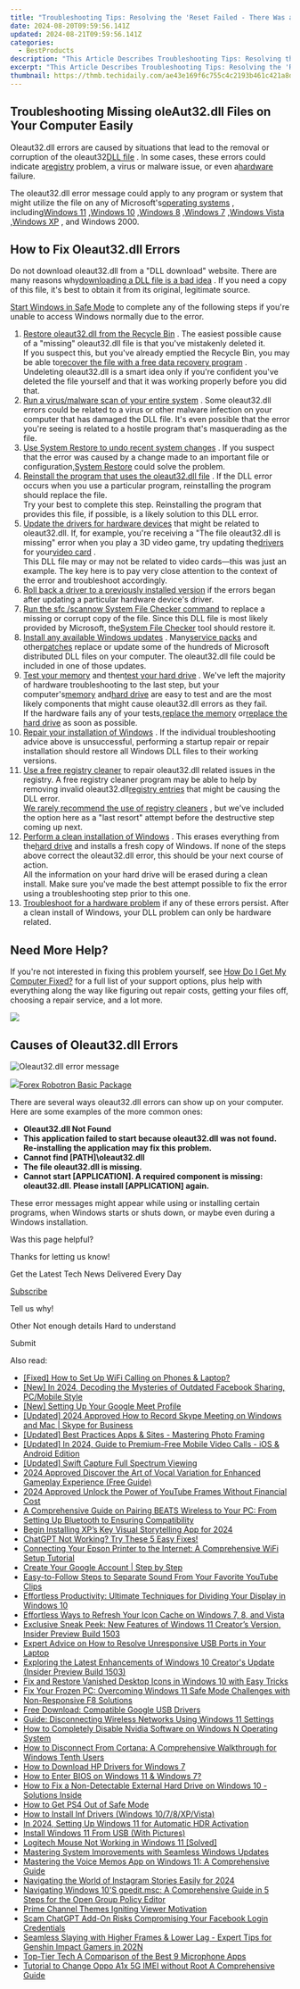 ```yaml
---
title: "Troubleshooting Tips: Resolving the 'Reset Failed - There Was an Issue Resetting Your Computer' Alert"
date: 2024-08-20T09:59:56.141Z
updated: 2024-08-21T09:59:56.141Z
categories:
  - BestProducts
description: "This Article Describes Troubleshooting Tips: Resolving the 'Reset Failed - There Was an Issue Resetting Your Computer' Alert"
excerpt: "This Article Describes Troubleshooting Tips: Resolving the 'Reset Failed - There Was an Issue Resetting Your Computer' Alert"
thumbnail: https://thmb.techidaily.com/ae43e169f6c755c4c2193b461c421a8ddcf3ffe9401c395fee54d3c5c1d37695.jpg
---
```


## Troubleshooting Missing oleAut32.dll Files on Your Computer Easily
 Oleaut32.dll errors are caused by situations that lead to the removal or corruption of the oleaut32[DLL file](https://www.lifewire.com/what-is-a-dll-file-2625852) . In some cases, these errors could indicate a[registry](https://www.lifewire.com/windows-registry-2625992) problem, a virus or malware issue, or even a[hardware](https://www.lifewire.com/computer-hardware-2625895) failure.

 The oleaut32.dll error message could apply to any program or system that might utilize the file on any of Microsoft's[operating systems](https://www.lifewire.com/operating-systems-2625912) , including[Windows 11](https://www.lifewire.com/windows-11-5188930) ,[Windows 10](https://www.lifewire.com/windows-10-2626217) ,[Windows 8](https://www.lifewire.com/windows-8-2626235) ,[Windows 7](https://www.lifewire.com/windows-7-2626265) ,[Windows Vista](https://www.lifewire.com/windows-vista-2626311) ,[Windows XP](https://www.lifewire.com/windows-xp-2626354) , and Windows 2000.

## How to Fix Oleaut32.dll Errors

 Do not download oleaut32.dll from a "DLL download" website. There are many reasons why[downloading a DLL file is a bad idea](https://www.lifewire.com/important-reasons-not-to-download-dll-files-2624455) . If you need a copy of this file, it's best to obtain it from its original, legitimate source.

[Start Windows in Safe Mode](https://www.lifewire.com/how-do-i-start-windows-in-safe-mode-2624480) to complete any of the following steps if you're unable to access Windows normally due to the error.

1. [Restore oleaut32.dll from the Recycle Bin](https://www.lifewire.com/how-to-restore-deleted-files-from-the-recycle-bin-2624515) . The easiest possible cause of a "missing" oleaut32.dll file is that you've mistakenly deleted it.  
 If you suspect this, but you've already emptied the Recycle Bin, you may be able to[recover the file with a free data recovery program](https://www.lifewire.com/free-data-recovery-software-tools-2622893) .  
 Undeleting oleaut32.dll is a smart idea only if you're confident you've deleted the file yourself and that it was working properly before you did that.
2. [Run a virus/malware scan of your entire system](https://www.lifewire.com/properly-scan-your-computer-for-viruses-and-other-malware-2624526) . Some oleaut32.dll errors could be related to a virus or other malware infection on your computer that has damaged the DLL file. It's even possible that the error you're seeing is related to a hostile program that's masquerading as the file.
3. [Use System Restore to undo recent system changes](https://www.lifewire.com/how-to-use-system-restore-in-windows-2626131) . If you suspect that the error was caused by a change made to an important file or configuration,[System Restore](https://www.lifewire.com/what-is-system-restore-2626022) could solve the problem.
4. [Reinstall the program that uses the oleaut32.dll file](https://www.lifewire.com/what-is-the-proper-way-to-reinstall-a-software-program-2624478) . If the DLL error occurs when you use a particular program, reinstalling the program should replace the file.​  
 Try your best to complete this step. Reinstalling the program that provides this file, if possible, is a likely solution to this DLL error.
5. [Update the drivers for hardware devices](https://www.lifewire.com/how-to-update-drivers-in-windows-2619214) that might be related to oleaut32.dll. If, for example, you're receiving a "The file oleaut32.dll is missing" error when you play a 3D video game, try updating the[drivers](https://www.lifewire.com/what-is-a-device-driver-2625796) for your[video card](https://www.lifewire.com/what-is-a-video-card-2618161) .​  
 This DLL file may or may not be related to video cards—this was just an example. The key here is to pay very close attention to the context of the error and troubleshoot accordingly.
6. [Roll back a driver to a previously installed version](https://www.lifewire.com/how-to-roll-back-a-driver-in-windows-2619217) if the errors began after updating a particular hardware device's driver.
7. [Run the sfc /scannow System File Checker command](https://www.lifewire.com/how-to-use-sfc-scannow-to-repair-windows-system-files-2626161) to replace a missing or corrupt copy of the file. Since this DLL file is most likely provided by Microsoft, the[System File Checker](https://www.lifewire.com/sfc-command-system-file-checker-2626020) tool should restore it.
8. [Install any available Windows updates](https://www.lifewire.com/how-to-check-for-install-windows-updates-2624596) . Many[service packs](https://www.lifewire.com/what-is-a-service-pack-2626010) and other[patches](https://www.lifewire.com/what-is-a-patch-2625960) replace or update some of the hundreds of Microsoft distributed DLL files on your computer. The oleaut32.dll file could be included in one of those updates.
9. [Test your memory](https://www.lifewire.com/free-memory-test-programs-2626178) and then[test your hard drive](https://www.lifewire.com/free-hard-drive-testing-programs-2626183) . We've left the majority of hardware troubleshooting to the last step, but your computer's[memory](https://www.lifewire.com/what-is-random-access-memory-ram-2618159) and[hard drive](https://www.lifewire.com/what-is-a-hard-disk-drive-2618152) are easy to test and are the most likely components that might cause oleaut32.dll errors as they fail.  
 If the hardware fails any of your tests,[replace the memory](https://www.lifewire.com/how-to-replace-the-memory-ram-in-a-computer-2626201) or[replace the hard drive](https://www.lifewire.com/how-to-replace-a-hard-drive-2626200) as soon as possible.
10. [Repair your installation of Windows](https://www.lifewire.com/how-do-i-automatically-repair-windows-problems-2624907) . If the individual troubleshooting advice above is unsuccessful, performing a startup repair or repair installation should restore all Windows DLL files to their working versions.
11. [Use a free registry cleaner](https://www.lifewire.com/free-registry-cleaners-2626176) to repair oleaut32.dll related issues in the registry. A free registry cleaner program may be able to help by removing invalid oleaut32.dll[registry entries](https://www.lifewire.com/what-is-a-registry-key-2625999) that might be causing the DLL error.​  
[We rarely recommend the use of registry cleaners](https://www.lifewire.com/registry-cleaner-faq-2625124) , but we've included the option here as a "last resort" attempt before the destructive step coming up next.
12. [Perform a clean installation of Windows](https://www.lifewire.com/how-to-clean-install-windows-2624904) . This erases everything from the[hard drive](https://www.lifewire.com/what-is-a-hard-disk-drive-2618152) and installs a fresh copy of Windows. If none of the steps above correct the oleaut32.dll error, this should be your next course of action.​  
 All the information on your hard drive will be erased during a clean install. Make sure you've made the best attempt possible to fix the error using a troubleshooting step prior to this one.
13. [Troubleshoot for a hardware problem](https://www.lifewire.com/fix-a-dll-issue-caused-by-a-hardware-problem-2624493) if any of these errors persist. After a clean install of Windows, your DLL problem can only be hardware related.

## Need More Help?

 If you're not interested in fixing this problem yourself, see [How Do I Get My Computer Fixed?](https://www.lifewire.com/how-do-i-get-my-computer-fixed-2625167) for a full list of your support options, plus help with everything along the way like figuring out repair costs, getting your files off, choosing a repair service, and a lot more.

<!-- affiliate ads begin -->
<a href="https://store.revouninstaller.com/order/checkout.php?PRODS=27889512&QTY=1&AFFILIATE=108875&CART=1"><img src="https://secure.avangate.com/images/merchant/4282ec8de8c9be897e7aff4aa231b1a4/728__90.jpg" border="0"></a>
<!-- affiliate ads end -->
## Causes of Oleaut32.dll Errors

![Oleaut32.dll error message](https://www.lifewire.com/thmb/4mfuHoRu8ZgdsjrQb5NXuUk85oo=/1500x0/filters:no_upscale():max_bytes(150000):strip_icc():format(webp)/oleaut32-dll-error-message-2a7a81b17da04303af2971393d8bbdd1.png)

<!-- affiliate ads begin -->
<a href="https://secure.2checkout.com/order/checkout.php?PRODS=4726960&QTY=1&AFFILIATE=108875&CART=1"><img src="https://secure.avangate.com/images/merchant/5f4f7141b65a730b4efb0e0d51f63e94/products/forexrobotronbox.gif" border="0">Forex Robotron Basic Package</a>
<!-- affiliate ads end -->
 There are several ways oleaut32.dll errors can show up on your computer. Here are some examples of the more common ones:

* **Oleaut32.dll Not Found**
* **This application failed to start because oleaut32.dll was not found. Re-installing the application may fix this problem.**
* **Cannot find \[PATH\]\\oleaut32.dll**
* **The file oleaut32.dll is missing.**
* **Cannot start \[APPLICATION\]. A required component is missing: oleaut32.dll. Please install \[APPLICATION\] again.**

 These error messages might appear while using or installing certain programs, when Windows starts or shuts down, or maybe even during a Windows installation.

Was this page helpful?

Thanks for letting us know!

 Get the Latest Tech News Delivered Every Day

[Subscribe](https://www.lifewire.com/#)

Tell us why!

 Other  Not enough details  Hard to understand

 Submit

<ins class="adsbygoogle"
     style="display:block"
     data-ad-format="autorelaxed"
     data-ad-client="ca-pub-7571918770474297"
     data-ad-slot="1223367746"></ins>



<ins class="adsbygoogle"
     style="display:block"
     data-ad-client="ca-pub-7571918770474297"
     data-ad-slot="8358498916"
     data-ad-format="auto"
     data-full-width-responsive="true"></ins>

<span class="atpl-alsoreadstyle">Also read:</span>
<div><ul>
<li><a href="https://techno-recovery.techidaily.com/fixed-how-to-set-up-wifi-calling-on-phones-and-laptop/"><u>[Fixed] How to Set Up WiFi Calling on Phones & Laptop?</u></a></li>
<li><a href="https://facebook-videos.techidaily.com/new-in-2024-decoding-the-mysteries-of-outdated-facebook-sharing-pcmobile-style/"><u>[New] In 2024, Decoding the Mysteries of Outdated Facebook Sharing, PC/Mobile Style</u></a></li>
<li><a href="https://visual-screen-recording.techidaily.com/new-setting-up-your-google-meet-profile/"><u>[New] Setting Up Your Google Meet Profile</u></a></li>
<li><a href="https://remote-screen-capture.techidaily.com/updated-2024-approved-how-to-record-skype-meeting-on-windows-and-mac-skype-for-business/"><u>[Updated] 2024 Approved  How to Record Skype Meeting on Windows and Mac | Skype for Business</u></a></li>
<li><a href="https://extra-tips.techidaily.com/updated-best-practices-apps-and-sites-mastering-photo-framing/"><u>[Updated] Best Practices Apps & Sites - Mastering Photo Framing</u></a></li>
<li><a href="https://visual-screen-recording.techidaily.com/updated-in-2024-guide-to-premium-free-mobile-video-calls-ios-and-android-edition/"><u>[Updated] In 2024, Guide to Premium-Free Mobile Video Calls - iOS & Android Edition</u></a></li>
<li><a href="https://on-screen-recording.techidaily.com/updated-swift-capture-full-spectrum-viewing/"><u>[Updated] Swift Capture  Full Spectrum Viewing</u></a></li>
<li><a href="https://article-posts.techidaily.com/2024-approved-discover-the-art-of-vocal-variation-for-enhanced-gameplay-experience-free-guide/"><u>2024 Approved  Discover the Art of Vocal Variation for Enhanced Gameplay Experience (Free Guide)</u></a></li>
<li><a href="https://youtube-docs.techidaily.com/approved-unlock-the-power-of-youtube-frames-without-financial-cost/"><u>2024 Approved  Unlock the Power of YouTube Frames Without Financial Cost</u></a></li>
<li><a href="https://techno-recovery.techidaily.com/a-comprehensive-guide-on-pairing-beats-wireless-to-your-pc-from-setting-up-bluetooth-to-ensuring-compatibility/"><u>A Comprehensive Guide on Pairing BEATS Wireless to Your PC: From Setting Up Bluetooth to Ensuring Compatibility</u></a></li>
<li><a href="https://extra-resources.techidaily.com/begin-installing-xps-key-visual-storytelling-app-for-2024/"><u>Begin Installing XP’s Key Visual Storytelling App for 2024</u></a></li>
<li><a href="https://techno-recovery.techidaily.com/chatgpt-not-working-try-these-5-easy-fixes/"><u>ChatGPT Not Working? Try These 5 Easy Fixes!</u></a></li>
<li><a href="https://techno-recovery.techidaily.com/connecting-your-epson-printer-to-the-internet-a-comprehensive-wifi-setup-tutorial/"><u>Connecting Your Epson Printer to the Internet: A Comprehensive WiFi Setup Tutorial</u></a></li>
<li><a href="https://techno-recovery.techidaily.com/create-your-google-account-step-by-step/"><u>Create Your Google Account | Step by Step</u></a></li>
<li><a href="https://techno-recovery.techidaily.com/easy-to-follow-steps-to-separate-sound-from-your-favorite-youtube-clips/"><u>Easy-to-Follow Steps to Separate Sound From Your Favorite YouTube Clips</u></a></li>
<li><a href="https://techno-recovery.techidaily.com/effortless-productivity-ultimate-techniques-for-dividing-your-display-in-windows-10/"><u>Effortless Productivity: Ultimate Techniques for Dividing Your Display in Windows 10</u></a></li>
<li><a href="https://techno-recovery.techidaily.com/effortless-ways-to-refresh-your-icon-cache-on-windows-7-8-and-vista/"><u>Effortless Ways to Refresh Your Icon Cache on Windows 7, 8, and Vista</u></a></li>
<li><a href="https://techno-recovery.techidaily.com/exclusive-sneak-peek-new-features-of-windows-11-creators-version-insider-preview-build-1503/"><u>Exclusive Sneak Peek: New Features of Windows 11 Creator’s Version, Insider Preview Build 1503</u></a></li>
<li><a href="https://techno-recovery.techidaily.com/expert-advice-on-how-to-resolve-unresponsive-usb-ports-in-your-laptop/"><u>Expert Advice on How to Resolve Unresponsive USB Ports in Your Laptop</u></a></li>
<li><a href="https://techno-recovery.techidaily.com/exploring-the-latest-enhancements-of-windows-10-creators-update-insider-preview-build-1503/"><u>Exploring the Latest Enhancements of Windows 10 Creator's Update (Insider Preview Build 1503)</u></a></li>
<li><a href="https://techno-recovery.techidaily.com/fix-and-restore-vanished-desktop-icons-in-windows-10-with-easy-tricks/"><u>Fix and Restore Vanished Desktop Icons in Windows 10 with Easy Tricks</u></a></li>
<li><a href="https://techno-recovery.techidaily.com/fix-your-frozen-pc-overcoming-windows-11-safe-mode-challenges-with-non-responsive-f8-solutions/"><u>Fix Your Frozen PC: Overcoming Windows 11 Safe Mode Challenges with Non-Responsive F8 Solutions</u></a></li>
<li><a href="https://techno-recovery.techidaily.com/free-download-compatible-google-usb-drivers/"><u>Free Download: Compatible Google USB Drivers</u></a></li>
<li><a href="https://techno-recovery.techidaily.com/guide-disconnecting-wireless-networks-using-windows-11-settings/"><u>Guide: Disconnecting Wireless Networks Using Windows 11 Settings</u></a></li>
<li><a href="https://techno-recovery.techidaily.com/how-to-completely-disable-nvidia-software-on-windows-n-operating-system/"><u>How to Completely Disable Nvidia Software on Windows N Operating System</u></a></li>
<li><a href="https://techno-recovery.techidaily.com/how-to-disconnect-from-cortana-a-comprehensive-walkthrough-for-windows-tenth-users/"><u>How to Disconnect From Cortana: A Comprehensive Walkthrough for Windows Tenth Users</u></a></li>
<li><a href="https://techno-recovery.techidaily.com/how-to-download-hp-drivers-for-windows-7/"><u>How to Download HP Drivers for Windows 7</u></a></li>
<li><a href="https://techno-recovery.techidaily.com/how-to-enter-bios-on-windows-11-and-windows-7/"><u>How to Enter BIOS on Windows 11 & Windows 7?</u></a></li>
<li><a href="https://techno-recovery.techidaily.com/how-to-fix-a-non-detectable-external-hard-drive-on-windows-10-solutions-inside/"><u>How to Fix a Non-Detectable External Hard Drive on Windows 10 - Solutions Inside</u></a></li>
<li><a href="https://techno-recovery.techidaily.com/how-to-get-ps4-out-of-safe-mode/"><u>How to Get PS4 Out of Safe Mode</u></a></li>
<li><a href="https://techno-recovery.techidaily.com/how-to-install-inf-drivers-windows-1078xpvista/"><u>How to Install Inf Drivers (Windows 10/7/8/XP/Vista)</u></a></li>
<li><a href="https://extra-support.techidaily.com/in-2024-setting-up-windows-11-for-automatic-hdr-activation/"><u>In 2024, Setting Up Windows 11 for Automatic HDR Activation</u></a></li>
<li><a href="https://techno-recovery.techidaily.com/install-windows-11-from-usb-with-pictures/"><u>Install Windows 11 From USB (With Pictures)</u></a></li>
<li><a href="https://techno-recovery.techidaily.com/logitech-mouse-not-working-in-windows-11-solved/"><u>Logitech Mouse Not Working in Windows 11 [Solved]</u></a></li>
<li><a href="https://common-error.techidaily.com/mastering-system-improvements-with-seamless-windows-updates/"><u>Mastering System Improvements with Seamless Windows Updates</u></a></li>
<li><a href="https://techno-recovery.techidaily.com/mastering-the-voice-memos-app-on-windows-11-a-comprehensive-guide/"><u>Mastering the Voice Memos App on Windows 11: A Comprehensive Guide</u></a></li>
<li><a href="https://instagram-video-recordings.techidaily.com/navigating-the-world-of-instagram-stories-easily-for-2024/"><u>Navigating the World of Instagram Stories Easily for 2024</u></a></li>
<li><a href="https://techno-recovery.techidaily.com/navigating-windows-10s-gpeditmsc-a-comprehensive-guide-in-5-steps-for-the-open-group-policy-editor/"><u>Navigating Windows 10'S gpedit.msc: A Comprehensive Guide in 5 Steps for the Open Group Policy Editor</u></a></li>
<li><a href="https://youtube-zero.techidaily.com/-channel-themes-igniting-viewer-motivation/"><u>Prime Channel Themes  Igniting Viewer Motivation</u></a></li>
<li><a href="https://tech-haven.techidaily.com/scam-chatgpt-add-on-risks-compromising-your-facebook-login-credentials/"><u>Scam ChatGPT Add-On Risks Compromising Your Facebook Login Credentials</u></a></li>
<li><a href="https://techno-recovery.techidaily.com/seamless-slaying-with-higher-frames-and-lower-lag-expert-tips-for-genshin-impact-gamers-in-202n/"><u>Seamless Slaying with Higher Frames & Lower Lag - Expert Tips for Genshin Impact Gamers in 202N</u></a></li>
<li><a href="https://remote-screen-capture.techidaily.com/top-tier-tech-a-comparison-of-the-best-9-microphone-apps/"><u>Top-Tier Tech  A Comparison of the Best 9 Microphone Apps</u></a></li>
<li><a href="https://sim-unlock.techidaily.com/tutorial-to-change-oppo-a1x-5g-imei-without-root-a-comprehensive-guide-by-drfone-android/"><u>Tutorial to Change Oppo A1x 5G IMEI without Root A Comprehensive Guide</u></a></li>
</ul></div>
